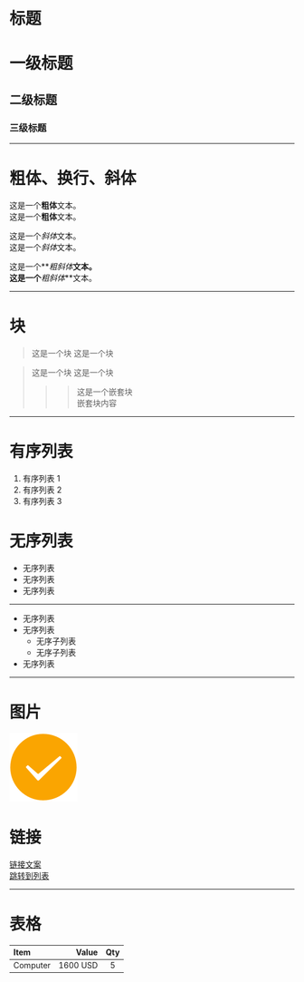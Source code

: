 # 标题

# 一级标题

## 二级标题

### 三级标题

---

# 粗体、换行、斜体

这是一个**粗体**文本。  
这是一个**粗体**文本。

这是一个*斜体*文本。  
这是一个*斜体*文本。

这是一个**_粗斜体_**文本。  
这是一个**_粗斜体_**文本。

---

# 块

> 这是一个块
> 这是一个块

> 这是一个块
> 这是一个块
>
> > > 这是一个嵌套块<br>
> > > 嵌套块内容

---

# 有序列表

1. 有序列表 1
2. 有序列表 2
3. 有序列表 3

# 无序列表

- 无序列表
- 无序列表
- 无序列表

---

- 无序列表
- 无序列表
  - 无序子列表
  - 无序子列表
- 无序列表

---

# 图片

![success](./assets/images/success.png)

# 链接

[链接文案](https://www.baidu.com '链接标题')  
 [跳转到列表](#有序列表)

---

# 表格

| Item     |    Value | Qty |
| :------- | -------: | :-: |
| Computer | 1600 USD |  5  |

